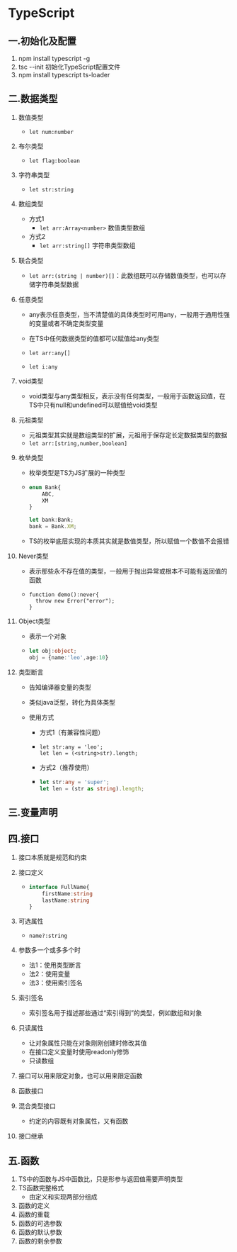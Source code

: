 # TypeScript

## 一.初始化及配置

1. npm install typescript -g
2. tsc --init 初始化TypeScript配置文件
3. npm install typescript ts-loader

## 二.数据类型

1. 数值类型

   + `let num:number`

2. 布尔类型

   + `let flag:boolean`

3. 字符串类型

   + `let str:string`

4. 数组类型

   + 方式1
     + `let arr:Array<number>`  数值类型数组
   + 方式2
     + `let arr:string[]` 字符串类型数组

5. 联合类型

   + `let arr:(string | number)[]`：此数组既可以存储数值类型，也可以存储字符串类型数据

6. 任意类型

   + any表示任意类型，当不清楚值的具体类型时可用any，一般用于通用性强的变量或者不确定类型变量
   + 在TS中任何数据类型的值都可以赋值给any类型

   + `let arr:any[]`
   + `let i:any`

7. void类型

   + void类型与any类型相反，表示没有任何类型，一般用于函数返回值，在TS中只有null和undefined可以赋值给void类型

8. 元祖类型

   + 元祖类型其实就是数组类型的扩展，元祖用于保存定长定数据类型的数据
   + `let arr:[string,number,boolean]`

9. 枚举类型

   + 枚举类型是TS为JS扩展的一种类型

   + ```typescript
     enum Bank{
         ABC,
         XM
     }
     
     let bank:Bank;
     bank = Bank.XM;
     ```

   + TS的枚举底层实现的本质其实就是数值类型，所以赋值一个数值不会报错

10. Never类型

    + 表示那些永不存在值的类型，一般用于抛出异常或根本不可能有返回值的函数

    + ```type
      function demo():never{
      	throw new Error("error");
      }
      ```

11. Object类型

    + 表示一个对象

    + ```typescript
      let obj:object;
      obj = {name:'leo',age:10}
      ```

12. 类型断言

    + 告知编译器变量的类型

    + 类似java泛型，转化为具体类型

    + 使用方式

      + 方式1（有兼容性问题）

      + ```type
        let str:any = 'leo';
        let len = (<string>str).length;
        ```

      + 方式2（推荐使用）

      + ```typescript
        let str:any = 'super';
        let len = (str as string).length;
        ```

## 三.变量声明

## 四.接口

1. 接口本质就是规范和约束

2. 接口定义

   + ```typescript
     interface FullName{
         firstName:string
         lastName:string
     }
     ```

3. 可选属性

   + `name?:string`

4. 参数多一个或多多个时
   + 法1：使用类型断言
   + 法2：使用变量
   + 法3：使用索引签名

5. 索引签名

   + 索引签名用于描述那些通过“索引得到”的类型，例如数组和对象

6. 只读属性
   + 让对象属性只能在对象刚刚创建时修改其值
   + 在接口定义变量时使用readonly修饰
   + 只读数组

7. 接口可以用来限定对象，也可以用来限定函数

8. 函数接口

9. 混合类型接口

   + 约定的内容既有对象属性，又有函数

10. 接口继承

## 五.函数

1. TS中的函数与JS中函数比，只是形参与返回值需要声明类型
2. TS函数完整格式
   + 由定义和实现两部分组成
3. 函数的定义
4. 函数的重载
5. 函数的可选参数
6. 函数的默认参数
7. 函数的剩余参数